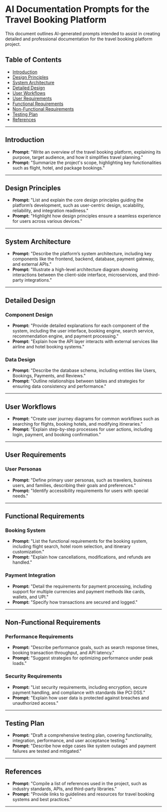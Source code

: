 # AI Documentation Prompts for the Travel Booking Platform

This document outlines AI-generated prompts intended to assist in creating detailed and professional documentation for the travel booking platform project.

## Table of Contents

- [Introduction](#introduction)
- [Design Principles](#design-principles)
- [System Architecture](#system-architecture)
- [Detailed Design](#detailed-design)
- [User Workflows](#user-workflows)
- [User Requirements](#user-requirements)
- [Functional Requirements](#functional-requirements)
- [Non-Functional Requirements](#non-functional-requirements)
- [Testing Plan](#testing-plan)
- [References](#references)

---

## Introduction

- **Prompt:** "Write an overview of the travel booking platform, explaining its purpose, target audience, and how it simplifies travel planning."
- **Prompt:** "Summarize the project's scope, highlighting key functionalities such as flight, hotel, and package bookings."

---

## Design Principles

- **Prompt:** "List and explain the core design principles guiding the platform’s development, such as user-centric design, scalability, reliability, and integration readiness."
- **Prompt:** "Highlight how design principles ensure a seamless experience for users across various devices."

---

## System Architecture

- **Prompt:** "Describe the platform’s system architecture, including key components like the frontend, backend, database, payment gateway, and external APIs."
- **Prompt:** "Illustrate a high-level architecture diagram showing interactions between the client-side interface, microservices, and third-party integrations."

---

## Detailed Design

### Component Design

- **Prompt:** "Provide detailed explanations for each component of the system, including the user interface, booking engine, search service, recommendation engine, and payment processing."
- **Prompt:** "Explain how the API layer interacts with external services like airline and hotel booking systems."

### Data Design

- **Prompt:** "Describe the database schema, including entities like Users, Bookings, Payments, and Reviews."
- **Prompt:** "Outline relationships between tables and strategies for ensuring data consistency and performance."

---

## User Workflows

- **Prompt:** "Create user journey diagrams for common workflows such as searching for flights, booking hotels, and modifying itineraries."
- **Prompt:** "Explain step-by-step processes for user actions, including login, payment, and booking confirmation."

---

## User Requirements

### User Personas

- **Prompt:** "Define primary user personas, such as travelers, business users, and families, describing their goals and preferences."
- **Prompt:** "Identify accessibility requirements for users with special needs."

---

## Functional Requirements

### Booking System

- **Prompt:** "List the functional requirements for the booking system, including flight search, hotel room selection, and itinerary customization."
- **Prompt:** "Explain how cancellations, modifications, and refunds are handled."

### Payment Integration

- **Prompt:** "Detail the requirements for payment processing, including support for multiple currencies and payment methods like cards, wallets, and UPI."
- **Prompt:** "Specify how transactions are secured and logged."

---

## Non-Functional Requirements

### Performance Requirements

- **Prompt:** "Describe performance goals, such as search response times, booking transaction throughput, and API latency."
- **Prompt:** "Suggest strategies for optimizing performance under peak loads."

### Security Requirements

- **Prompt:** "List security requirements, including encryption, secure payment handling, and compliance with standards like PCI DSS."
- **Prompt:** "Explain how user data is protected against breaches and unauthorized access."

---

## Testing Plan

- **Prompt:** "Draft a comprehensive testing plan, covering functionality, integration, performance, and user acceptance testing."
- **Prompt:** "Describe how edge cases like system outages and payment failures are tested and mitigated."

---

## References

- **Prompt:** "Compile a list of references used in the project, such as industry standards, APIs, and third-party libraries."
- **Prompt:** "Provide links to guidelines and resources for travel booking systems and best practices."

---

